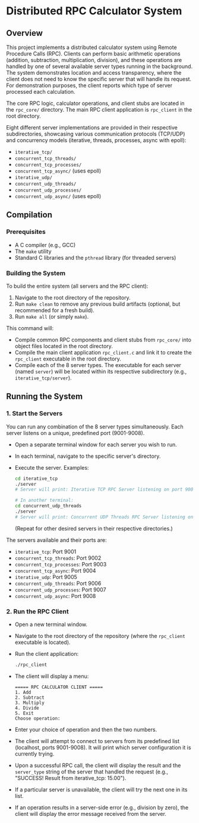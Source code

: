 # Distributed RPC Calculator System

## Overview

This project implements a distributed calculator system using Remote Procedure Calls (RPC). Clients can perform basic arithmetic operations (addition, subtraction, multiplication, division), and these operations are handled by one of several available server types running in the background. The system demonstrates location and access transparency, where the client does not need to know the specific server that will handle its request. For demonstration purposes, the client reports which type of server processed each calculation.

The core RPC logic, calculator operations, and client stubs are located in the `rpc_core/` directory. The main RPC client application is `rpc_client` in the root directory.

Eight different server implementations are provided in their respective subdirectories, showcasing various communication protocols (TCP/UDP) and concurrency models (iterative, threads, processes, async with epoll):
- `iterative_tcp/`
- `concurrent_tcp_threads/`
- `concurrent_tcp_processes/`
- `concurrent_tcp_async/` (uses epoll)
- `iterative_udp/`
- `concurrent_udp_threads/`
- `concurrent_udp_processes/`
- `concurrent_udp_async/` (uses epoll)

## Compilation

### Prerequisites
- A C compiler (e.g., GCC)
- The `make` utility
- Standard C libraries and the `pthread` library (for threaded servers)

### Building the System
To build the entire system (all servers and the RPC client):
1.  Navigate to the root directory of the repository.
2.  Run `make clean` to remove any previous build artifacts (optional, but recommended for a fresh build).
3.  Run `make all` (or simply `make`).

This command will:
- Compile common RPC components and client stubs from `rpc_core/` into object files located in the root directory.
- Compile the main client application `rpc_client.c` and link it to create the `rpc_client` executable in the root directory.
- Compile each of the 8 server types. The executable for each server (named `server`) will be located within its respective subdirectory (e.g., `iterative_tcp/server`).

## Running the System

### 1. Start the Servers
You can run any combination of the 8 server types simultaneously. Each server listens on a unique, predefined port (9001-9008).

- Open a separate terminal window for each server you wish to run.
- In each terminal, navigate to the specific server's directory.
- Execute the server. Examples:

  ```bash
  cd iterative_tcp
  ./server 
  # Server will print: Iterative TCP RPC Server listening on port 9001...
  ```
  ```bash
  # In another terminal:
  cd concurrent_udp_threads
  ./server
  # Server will print: Concurrent UDP Threads RPC Server listening on port 9006...
  ```
  (Repeat for other desired servers in their respective directories.)

The servers available and their ports are:
- `iterative_tcp`: Port 9001
- `concurrent_tcp_threads`: Port 9002
- `concurrent_tcp_processes`: Port 9003
- `concurrent_tcp_async`: Port 9004
- `iterative_udp`: Port 9005
- `concurrent_udp_threads`: Port 9006
- `concurrent_udp_processes`: Port 9007
- `concurrent_udp_async`: Port 9008

### 2. Run the RPC Client
- Open a new terminal window.
- Navigate to the root directory of the repository (where the `rpc_client` executable is located).
- Run the client application:

  ```bash
  ./rpc_client
  ```

- The client will display a menu:
  ```
  ===== RPC CALCULATOR CLIENT =====
  1. Add
  2. Subtract
  3. Multiply
  4. Divide
  5. Exit
  Choose operation: 
  ```
- Enter your choice of operation and then the two numbers.
- The client will attempt to connect to servers from its predefined list (localhost, ports 9001-9008). It will print which server configuration it is currently trying.
- Upon a successful RPC call, the client will display the result and the `server_type` string of the server that handled the request (e.g., "SUCCESS! Result from iterative_tcp: 15.00").
- If a particular server is unavailable, the client will try the next one in its list.
- If an operation results in a server-side error (e.g., division by zero), the client will display the error message received from the server.
